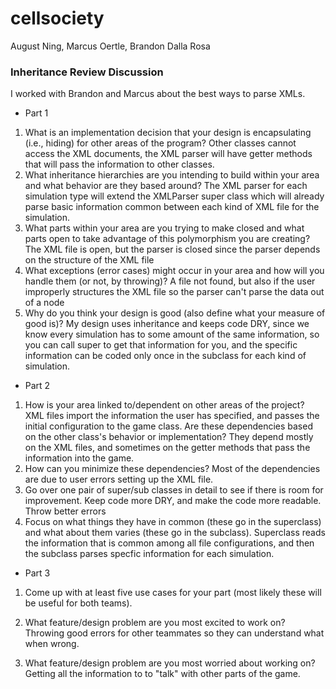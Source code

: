 # cellsociety 

August Ning, Marcus Oertle, Brandon Dalla Rosa

### Inheritance Review Discussion

I worked with Brandon and Marcus about the best ways to parse XMLs.

* Part 1
1. What is an implementation decision that your design is encapsulating (i.e., hiding) for other areas of the program?
Other classes cannot access the XML documents, the XML parser will have getter methods that will pass the information to other classes.
1. What inheritance hierarchies are you intending to build within your area and what behavior are they based around?
The XML parser for each simulation type will extend the XMLParser super class which will already parse basic information common between each kind of XML file for the simulation.
1. What parts within your area are you trying to make closed and what parts open to take advantage of this polymorphism you are creating?
The XML file is open, but the parser is closed since the parser depends on the structure of the XML file
1. What exceptions (error cases) might occur in your area and how will you handle them (or not, by throwing)?
A file not found, but also if the user improperly structures the XML file so the parser can't parse the data out of a node
1. Why do you think your design is good (also define what your measure of good is)?
My design uses inheritance and keeps code DRY, since we know every simulation has to some amount of the same information, so you can call super to get that information for you, and the specific information can be coded only once in the subclass for each kind of simulation.
* Part 2
1. How is your area linked to/dependent on other areas of the project?
XML files import the information the user has specified, and passes the initial configuration to the game class.
Are these dependencies based on the other class's behavior or implementation?
They depend mostly on the XML files, and sometimes on the getter methods that pass the information into the game.
1. How can you minimize these dependencies?
Most of the dependencies are due to user errors setting up the XML file.
1. Go over one pair of super/sub classes in detail to see if there is room for improvement. 
Keep code more DRY, and make the code more readable. Throw better errors
1. Focus on what things they have in common (these go in the superclass) and what about them varies (these go in the subclass).
Superclass reads the information that is common among all file configurations, and then the subclass parses specfic information for each simulation.
* Part 3
1. Come up with at least five use cases for your part (most likely these will be useful for both teams).

1. What feature/design problem are you most excited to work on?
Throwing good errors for other teammates so they can understand what when wrong.
1. What feature/design problem are you most worried about working on?
Getting all the information to to "talk" with other parts of the game.